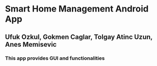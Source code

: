 # Smart Home Management Android App
## Ufuk Ozkul, Gokmen Caglar, Tolgay Atinc Uzun, Anes Memisevic
### This app provides GUI and functionalities

